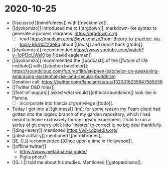# 2020-10-25

- Discussed [[mindfulness]] with [[dyokomizo]].
- [[dyokomizo]] introduced me to [[argdown]], markdown-like syntax to generate argument diagrams: https://argdown.org/.
  - [ ] read https://medium.com/@dyokomizo/from-theory-to-practice-via-tools-6641c223e8d about [[tools]] and report back [[todo]].
- [[dyokomizo]] recommended https://www.youtube.com/watch?v=1pPI3cUWeI0 by [[david eagleman]]
- [[dyokomizo]] recommended the [[podcast]] of the [[future of life institute]] with [[stephen batchelor]]: https://soundcloud.com/futureoflife/stephen-batchelor-on-awakening-embracing-existential-risk-and-secular-buddhism
- Donation call: https://twitter.com/flancian/status/1320316235947585536
- [[Twitter D&D roles]]
- [[font-of-augurs]] asked what would [[ethical abundance]] look like in Flancia.
  - [ ] incorporate into flancia.org/privilege [[todo]].
- Today I got into a [[git mess]] (tm): for some reason my Foam client had gotten into the logseq branch of my garden repository, which I had meant to leave exclusively for my logseq experiment. I had to run a series of git cherry-pick into 'master' to correct it; no big deal thankfully.
- [[ding-levery]] mentioned https://wiki.dbpedia.org/
- [[abstractfairy]] mentioned [[anti-libraries]].
- [[E. C.]] recommended [[Once upon a time in Hollywood]].
- [[offline twitter]]
  - https://www.metadharma.guide/
  - Piglia photo?
- [[G. I.]] told me about his studies. Mentioned [[gatopardismo]].

